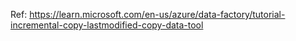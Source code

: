 Ref: https://learn.microsoft.com/en-us/azure/data-factory/tutorial-incremental-copy-lastmodified-copy-data-tool
